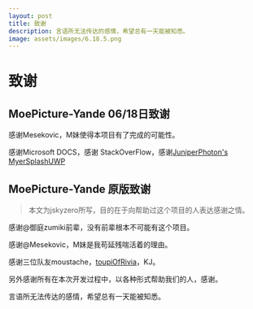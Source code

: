 ```yaml
---
layout: post
title: 致谢
description: 言语所无法传达的感情，希望总有一天能被知悉。
image: assets/images/6.18.5.png
---
```


# 致谢

## MoePicture-Yande 06/18日致谢

感谢Mesekovic，M妹使得本项目有了完成的可能性。

感谢Microsoft DOCS，感谢 StackOverFlow，感谢[JuniperPhoton's MyerSplashUWP](https://github.com/JuniperPhoton/MyerSplashUWP)

## MoePicture-Yande 原版致谢
> 本文为jskyzero所写，目的在于向帮助过这个项目的人表达感谢之情。

感谢@御庭zumiki前辈，没有前辈根本不可能有这个项目。

感谢@Mesekovic，M妹是我苟延残喘活着的理由。

感谢三位队友moustache，[toupiOfRivia](http://my.csdn.net/toupiOfRivia)，KJ。

另外感谢所有在本次开发过程中，以各种形式帮助我们的人，感谢。

言语所无法传达的感情，希望总有一天能被知悉。
